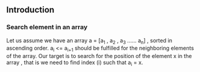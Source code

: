 
<link rel="preconnect" href="https://fonts.gstatic.com">
<link href="https://fonts.googleapis.com/css2?family=Roboto+Mono&display=swap" rel="stylesheet">

## Introduction

### Search element in an array

Let us assume we have an array a = [a<sub>1</sub> , a<sub>2</sub> , a<sub>3</sub> ...... a<sub>n</sub>] , sorted in ascending order. a<sub>i</sub> <= a<sub>i+1</sub> should be fulfilled for the neighboring elements of the array. Our target is to search for the position of the element x in the array , that is we need to find index (i) such that a<sub>i</sub> = x. 













